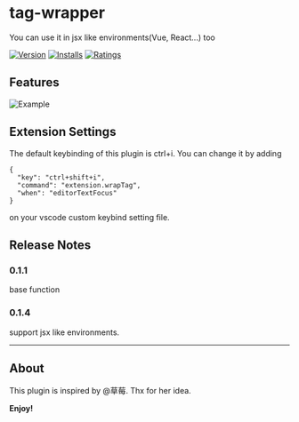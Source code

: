 # tag-wrapper

You can use it in jsx like environments(Vue, React...) too

[![Version](https://vsmarketplacebadge.apphb.com/version/hwencc.html-tag-wrapper.svg)](https://marketplace.visualstudio.com/items?itemName=hwencc.html-tag-wrapper)
[![Installs](https://vsmarketplacebadge.apphb.com/installs/hwencc.html-tag-wrapper.svg)](https://marketplace.visualstudio.com/items?itemName=hwencc.html-tag-wrapper)
[![Ratings](https://vsmarketplacebadge.apphb.com/rating/hwencc.html-tag-wrapper.svg)](https://marketplace.visualstudio.com/items?itemName=hwencc.html-tag-wrapper)

## Features

![Example](https://github.com/hwen/tag-wrapper/raw/master/images/preview.gif)

## Extension Settings

The default keybinding of this plugin is ctrl+i. You can change it by adding

```
{
  "key": "ctrl+shift+i",
  "command": "extension.wrapTag",
  "when": "editorTextFocus"
}
```
on your vscode custom keybind setting file.

## Release Notes

### 0.1.1
base function

### 0.1.4
support jsx like environments.

-----------------------------------------------------------------------------------------------------------

## About

This plugin is inspired by @草莓. Thx for her idea.

**Enjoy!**
